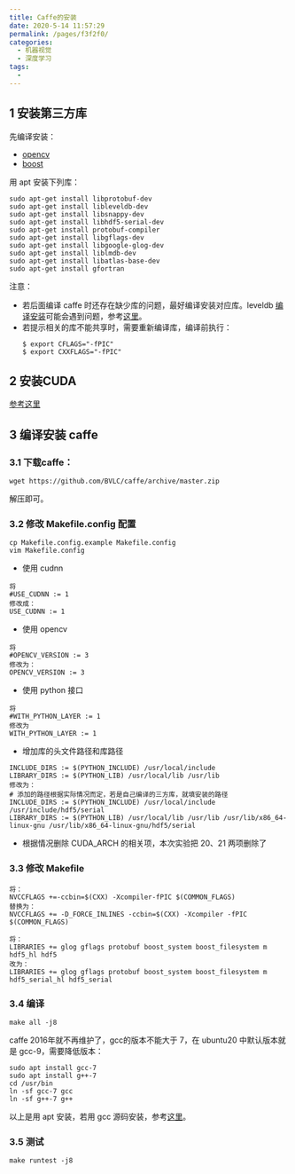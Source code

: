 ```yaml
---
title: Caffe的安装
date: 2020-5-14 11:57:29
permalink: /pages/f3f2f0/
categories: 
  - 机器视觉
  - 深度学习
tags: 
  - 
---
```


## 1 安装第三方库

先编译安装：
- [opencv](/pages/6e7e59/)
- [boost](/pages/42f8a7/)

用 apt 安装下列库：
```shell
sudo apt-get install libprotobuf-dev 
sudo apt-get install libleveldb-dev
sudo apt-get install libsnappy-dev 
sudo apt-get install libhdf5-serial-dev
sudo apt-get install protobuf-compiler
sudo apt-get install libgflags-dev
sudo apt-get install libgoogle-glog-dev
sudo apt-get install liblmdb-dev
sudo apt-get install libatlas-base-dev
sudo apt-get install gfortran
```

注意：
- 若后面编译 caffe 时还存在缺少库的问题，最好编译安装对应库。leveldb [编译安装](https://blog.csdn.net/muyeluo123/article/details/100917291)可能会遇到问题，参考[这里](https://blog.csdn.net/www_dong/article/details/107307944)。
- 若提示相关的库不能共享时，需要重新编译库，编译前执行：
  ```shell
  $ export CFLAGS="-fPIC"
  $ export CXXFLAGS="-fPIC"
  ```



## 2 安装CUDA
[参考这里](/pages/99441b/)

## 3 编译安装 caffe

### 3.1 下载caffe：
```shell
wget https://github.com/BVLC/caffe/archive/master.zip
```
解压即可。

### 3.2 修改 Makefile.config 配置

```shell
cp Makefile.config.example Makefile.config
vim Makefile.config
```

- 使用 cudnn
```shell
将
#USE_CUDNN := 1
修改成： 
USE_CUDNN := 1
```
- 使用 opencv
```shell
将
#OPENCV_VERSION := 3 
修改为： 
OPENCV_VERSION := 3
```
- 使用 python 接口
```shell
将
#WITH_PYTHON_LAYER := 1 
修改为 
WITH_PYTHON_LAYER := 1
```
- 增加库的头文件路径和库路径
```shell
INCLUDE_DIRS := $(PYTHON_INCLUDE) /usr/local/include
LIBRARY_DIRS := $(PYTHON_LIB) /usr/local/lib /usr/lib 
修改为： 
# 添加的路径根据实际情况而定，若是自己编译的三方库，就填安装的路径
INCLUDE_DIRS := $(PYTHON_INCLUDE) /usr/local/include /usr/include/hdf5/serial
LIBRARY_DIRS := $(PYTHON_LIB) /usr/local/lib /usr/lib /usr/lib/x86_64-linux-gnu /usr/lib/x86_64-linux-gnu/hdf5/serial       
```
- 根据情况删除 CUDA_ARCH 的相关项，本次实验把 20、21 两项删除了


### 3.3 修改 Makefile

```shell
将：
NVCCFLAGS +=-ccbin=$(CXX) -Xcompiler-fPIC $(COMMON_FLAGS)
替换为：
NVCCFLAGS += -D_FORCE_INLINES -ccbin=$(CXX) -Xcompiler -fPIC $(COMMON_FLAGS)
```

```shell
将：
LIBRARIES += glog gflags protobuf boost_system boost_filesystem m hdf5_hl hdf5
改为：
LIBRARIES += glog gflags protobuf boost_system boost_filesystem m hdf5_serial_hl hdf5_serial
```

### 3.4 编译
```shell
make all -j8
```

caffe 2016年就不再维护了，gcc的版本不能大于 7，在 ubuntu20 中默认版本就是 gcc-9，需要降低版本：
```shell
sudo apt install gcc-7
sudo apt install g++-7
cd /usr/bin
ln -sf gcc-7 gcc
ln -sf g++-7 g++
```
以上是用 apt 安装，若用 gcc 源码安装，参考[这里](/pages/5f4620/)。


### 3.5 测试
```shell
make runtest -j8
```